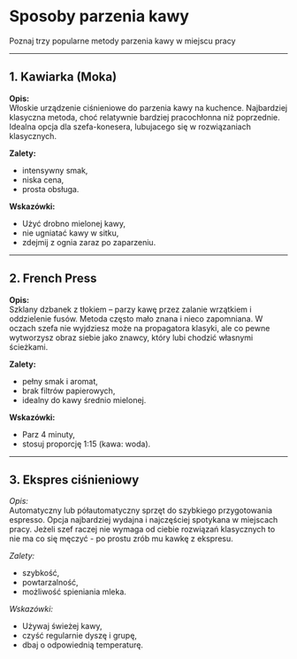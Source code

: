 # Sposoby parzenia kawy

Poznaj trzy popularne metody parzenia kawy w miejscu pracy

---

## 1. Kawiarka (Moka)

**Opis:**  
Włoskie urządzenie ciśnieniowe do parzenia kawy na kuchence. Najbardziej klasyczna metoda, choć
relatywnie bardziej pracochłonna niż poprzednie. Idealna opcja dla szefa-konesera, lubujacego się w rozwiązaniach klasycznych.

**Zalety:**
- intensywny smak,
- niska cena,
- prosta obsługa.

**Wskazówki:**
- Użyć drobno mielonej kawy,
- nie ugniatać kawy w sitku,
- zdejmij z ognia zaraz po zaparzeniu.

---

## 2. French Press

**Opis:**  
Szklany dzbanek z tłokiem – parzy kawę przez zalanie wrzątkiem i oddzielenie fusów. Metoda często mało znana i nieco zapomniana. W oczach szefa nie wyjdziesz może na propagatora klasyki, ale co pewne wytworzysz obraz siebie jako znawcy, który lubi chodzić własnymi ścieżkami.

**Zalety:**
- pełny smak i aromat,
- brak filtrów papierowych,
- idealny do kawy średnio mielonej.

**Wskazówki:**
- Parz 4 minuty,
- stosuj proporcję 1:15 (kawa: woda).

---

## 3. Ekspres ciśnieniowy

*Opis:*  
Automatyczny lub półautomatyczny sprzęt do szybkiego przygotowania espresso. Opcja najbardziej wydajna i najczęściej spotykana w miejscach pracy. Jeżeli szef raczej nie wymaga od ciebie rozwiązań klasycznych to nie ma co się męczyć - po prostu zrób mu kawkę z ekspresu.

*Zalety:*
- szybkość,
- powtarzalność,
- możliwość spieniania mleka.

*Wskazówki:*
- Używaj świeżej kawy,
- czyść regularnie dyszę i grupę,
- dbaj o odpowiednią temperaturę.

